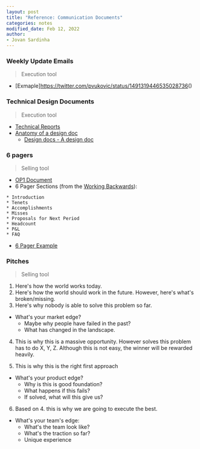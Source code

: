 ```yaml
---
layout: post
title: "Reference: Communication Documents"
categories: notes
modified_date: Feb 12, 2022
author:
- Jovan Sardinha
---
```


### Weekly Update Emails
> Execution tool

* [Exmaple]<https://twitter.com/pvukovic/status/1491319446535028736>()

### Technical Design Documents
> Execution tool

* [Technical Reports](https://www.edwardtufte.com/bboard/q-and-a-fetch-msg?msg_id=0001yB&topic_id=1)
* [Anatomy of a design doc](https://www.industrialempathy.com/posts/design-docs-at-google/)
  * [Design docs - A design doc](https://www.industrialempathy.com/posts/design-doc-a-design-doc/)


### 6 pagers
> Selling tool

* [OP1 Document](https://medium.com/intrico-io/strategic-tool-op1-document-4cfb6da41d5a)
* 6 Pager Sections (from the [Working Backwards](https://www.amazon.com/dp/B08N5LPVY3/ref=dp-kindle-redirect?_encoding=UTF8&btkr=1)):

```text
* Introduction
* Tenets
* Accomplishments
* Misses
* Proposals for Next Period
* Headcount
* P&L
* FAQ
```

* [6 Pager Example](https://docs.google.com/document/d/1LPh1LWx1z67YFo67DENYUGBaoKk39dtX7rWAeQHXzhg/edit)

### Pitches
> Selling tool

1. Here's how the world works today.
2. Here's how the world should work in the future. However, here's what's broken/missing.
3. Here's why nobody is able to solve this problem so far.

* What's your market edge?
  * Maybe why people have failed in the past?
  * What has changed in the landscape.

4. This is why this is a massive opportunity. However solves this problem has to do X, Y, Z. Although this is not easy, the winner will be rewarded heavily.

5. This is why this is the right first approach

* What's your product edge?
  * Why is this is good foundation?
  * What happens if this fails?
  * If solved, what will this give us?

6. Based on 4. this is why we are going to execute the best.

* What's your team's edge:
  * What's the team look like?
  * What's the traction so far?
  * Unique experience
